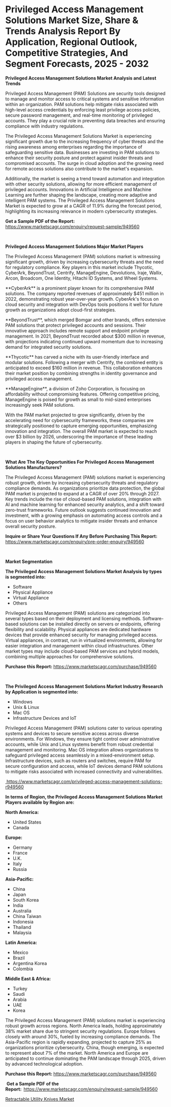 <p><h1>Privileged Access Management Solutions Market Size, Share & Trends Analysis Report By Application, Regional Outlook, Competitive Strategies, And Segment Forecasts, 2025 - 2032</h1></p><p><strong>Privileged Access Management Solutions Market Analysis and Latest Trends</strong></p>
<p><p>Privileged Access Management (PAM) Solutions are security tools designed to manage and monitor access to critical systems and sensitive information within an organization. PAM solutions help mitigate risks associated with high-level access credentials by enforcing least privilege access policies, secure password management, and real-time monitoring of privileged accounts. They play a crucial role in preventing data breaches and ensuring compliance with industry regulations.</p><p>The Privileged Access Management Solutions Market is experiencing significant growth due to the increasing frequency of cyber threats and the rising awareness among enterprises regarding the importance of safeguarding sensitive data. Businesses are investing in PAM solutions to enhance their security posture and protect against insider threats and compromised accounts. The surge in cloud adoption and the growing need for remote access solutions also contribute to the market's expansion.</p><p>Additionally, the market is seeing a trend toward automation and integration with other security solutions, allowing for more efficient management of privileged accounts. Innovations in Artificial Intelligence and Machine Learning are further shaping the landscape, creating more adaptive and intelligent PAM systems. The Privileged Access Management Solutions Market is expected to grow at a CAGR of 11.9% during the forecast period, highlighting its increasing relevance in modern cybersecurity strategies.</p></p>
<p><strong>Get a Sample PDF of the Report:&nbsp;</strong> <a href="https://www.marketscagr.com/enquiry/request-sample/949560?utm_campaign=2653&utm_medium=2&utm_source=Github&utm_content=ia&utm_term=06032025&utm_id=privileged-access-management-solutions">https://www.marketscagr.com/enquiry/request-sample/949560</a></p>
<p>&nbsp;</p>
<p><strong>Privileged Access Management Solutions Major Market Players</strong></p>
<p><p>The Privileged Access Management (PAM) solutions market is witnessing significant growth, driven by increasing cybersecurity threats and the need for regulatory compliance. Key players in this market include Thycotic, CyberArk, BeyondTrust, Centrify, ManageEngine, Devolutions, Iraje, Wallix, Arcon, Broadcom, One Identity, Hitachi ID Systems, and Wheel Systems.</p><p>**CyberArk** is a prominent player known for its comprehensive PAM solutions. The company reported revenues of approximately $451 million in 2022, demonstrating robust year-over-year growth. CyberArk's focus on cloud security and integration with DevOps tools positions it well for future growth as organizations adopt cloud-first strategies.</p><p>**BeyondTrust**, which merged Bomgar and other brands, offers extensive PAM solutions that protect privileged accounts and sessions. Their innovative approach includes remote support and endpoint privilege management. In 2021, BeyondTrust recorded about $300 million in revenue, with projections indicating continued upward momentum due to increasing demand for integrated security solutions.</p><p>**Thycotic** has carved a niche with its user-friendly interface and modular solutions. Following a merger with Centrify, the combined entity is anticipated to exceed $160 million in revenue. This collaboration enhances their market position by combining strengths in identity governance and privileged access management.</p><p>**ManageEngine**, a division of Zoho Corporation, is focusing on affordability without compromising features. Offering competitive pricing, ManageEngine is poised for growth as small to mid-sized enterprises increasingly seek PAM solutions. </p><p>With the PAM market projected to grow significantly, driven by the accelerating need for cybersecurity frameworks, these companies are strategically positioned to capture emerging opportunities, emphasizing innovation and integration. The overall PAM market is expected to reach over $3 billion by 2026, underscoring the importance of these leading players in shaping the future of cybersecurity.</p></p>
<p>&nbsp;</p>
<p><strong>What Are The Key Opportunities For Privileged Access Management Solutions Manufacturers?</strong></p>
<p><p>The Privileged Access Management (PAM) solutions market is experiencing robust growth, driven by increasing cybersecurity threats and regulatory compliance demands. As organizations prioritize data protection, the global PAM market is projected to expand at a CAGR of over 20% through 2027. Key trends include the rise of cloud-based PAM solutions, integration with AI and machine learning for enhanced security analytics, and a shift toward zero-trust frameworks. Future outlook suggests continued innovation and investment, with a growing emphasis on automating access controls and a focus on user behavior analytics to mitigate insider threats and enhance overall security posture.</p></p>
<p><strong>Inquire or Share Your Questions If Any Before Purchasing This Report:</strong> <a href="https://www.marketscagr.com/enquiry/pre-order-enquiry/949560?utm_campaign=2653&utm_medium=2&utm_source=Github&utm_content=ia&utm_term=06032025&utm_id=privileged-access-management-solutions">https://www.marketscagr.com/enquiry/pre-order-enquiry/949560</a></p>
<p>&nbsp;</p>
<p><strong>Market Segmentation</strong></p>
<p><strong>The Privileged Access Management Solutions Market Analysis by types is segmented into:</strong></p>
<p><ul><li>Software</li><li>Physical Appliance</li><li>Virtual Appliance</li><li>Others</li></ul></p>
<p><p>Privileged Access Management (PAM) solutions are categorized into several types based on their deployment and licensing methods. Software-based solutions can be installed directly on servers or endpoints, offering flexibility and scalability. Physical appliances are dedicated hardware devices that provide enhanced security for managing privileged access. Virtual appliances, in contrast, run in virtualized environments, allowing for easier integration and management within cloud infrastructures. Other market types may include cloud-based PAM services and hybrid models, combining multiple approaches for comprehensive solutions.</p></p>
<p><strong>Purchase this Report:&nbsp;</strong><a href="https://www.marketscagr.com/purchase/949560?utm_campaign=2653&utm_medium=2&utm_source=Github&utm_content=ia&utm_term=06032025&utm_id=privileged-access-management-solutions">https://www.marketscagr.com/purchase/949560</a></p>
<p>&nbsp;</p>
<p><strong>The Privileged Access Management Solutions Market Industry Research by Application is segmented into:</strong></p>
<p><ul><li>Windows</li><li>Unix & Linux</li><li>Mac OS</li><li>Infrastructure Devices and IoT</li></ul></p>
<p><p>Privileged Access Management (PAM) solutions cater to various operating systems and devices to secure sensitive access across diverse environments. For Windows, they ensure tight control over administrative accounts, while Unix and Linux systems benefit from robust credential management and monitoring. Mac OS integration allows organizations to safeguard privileged access seamlessly in a mixed-environment setup. Infrastructure devices, such as routers and switches, require PAM for secure configuration and access, while IoT devices demand PAM solutions to mitigate risks associated with increased connectivity and vulnerabilities.</p></p>
<p><a href="https://www.marketscagr.com/privileged-access-management-solutions-r949560?utm_campaign=2653&utm_medium=2&utm_source=Github&utm_content=ia&utm_term=06032025&utm_id=privileged-access-management-solutions">&nbsp;https://www.marketscagr.com/privileged-access-management-solutions-r949560</a></p>
<p><strong>In terms of Region, the Privileged Access Management Solutions Market Players available by Region are:</strong></p>
<p>
    <p> <strong> North America: </strong>
        <ul>
            <li>United States</li>
            <li>Canada</li>
        </ul>
        </p> 
    <p> <strong> Europe: </strong>
        <ul>
            <li>Germany</li>
            <li>France</li>
            <li>U.K.</li>
            <li>Italy</li>
            <li>Russia</li>
        </ul>
        </p> 
    <p> <strong> Asia-Pacific: </strong>
        <ul>
            <li>China</li>
            <li>Japan</li>
            <li>South Korea</li>
            <li>India</li>
            <li>Australia</li>
            <li>China Taiwan</li>
            <li>Indonesia</li>
            <li>Thailand</li>
            <li>Malaysia</li>
        </ul>
        </p> 
    <p> <strong> Latin America: </strong>
        <ul>
            <li>Mexico</li>
            <li>Brazil</li>
            <li>Argentina Korea</li>
            <li>Colombia</li>
        </ul>
        </p> 
    <p> <strong> Middle East & Africa: </strong>
        <ul>
            <li>Turkey</li>
            <li>Saudi</li>
            <li>Arabia</li>
            <li>UAE</li>
            <li>Korea</li>
        </ul>
    </p>
    </p>
<p><p>The Privileged Access Management (PAM) solutions market is experiencing robust growth across regions. North America leads, holding approximately 38% market share due to stringent security regulations. Europe follows closely with around 30%, fueled by increasing compliance demands. The Asia-Pacific region is rapidly expanding, projected to capture 25% as organizations prioritize cybersecurity. China, though emerging, is expected to represent about 7% of the market. North America and Europe are anticipated to continue dominating the PAM landscape through 2025, driven by advanced technological adoption.</p></p>
<p><strong>Purchase this Report: </strong><a href="https://www.marketscagr.com/purchase/949560?utm_campaign=2653&utm_medium=2&utm_source=Github&utm_content=ia&utm_term=06032025&utm_id=privileged-access-management-solutions">https://www.marketscagr.com/purchase/949560</a></p>
<p>&nbsp;<strong>Get a Sample PDF of the Report:&nbsp;&nbsp;</strong><a href="https://www.marketscagr.com/enquiry/request-sample/949560?utm_campaign=2653&utm_medium=2&utm_source=Github&utm_content=ia&utm_term=06032025&utm_id=privileged-access-management-solutions">https://www.marketscagr.com/enquiry/request-sample/949560</a></p>
<p><strong></strong></p>
<p><p><a href="https://github.com/toldenargelia86/Market-Research-Report-List-1/blob/main/retractable-utility-knives-market.md?utm_campaign=2653&utm_medium=2&utm_source=Github&utm_content=ia&utm_term=06032025&utm_id=privileged-access-management-solutions">Retractable Utility Knives Market</a></p></p>